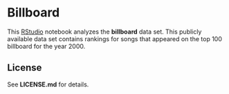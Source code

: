 # Billboard

This [RStudio](https://global.rstudio.com/categories/rstudio-ide/) notebook analyzes the **billboard** data set. This publicly available data set contains rankings for songs that appeared on the top 100 billboard for the year 2000.

## License

See **LICENSE.md** for details.

